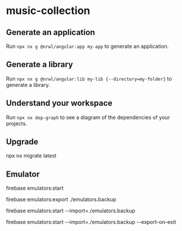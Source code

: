 # music-collection

## Generate an application

Run `npx nx g @nrwl/angular:app my-app` to generate an application.

## Generate a library

Run `npx nx g @nrwl/angular:lib my-lib {--directory=my-folder}` to generate a library.

## Understand your workspace

Run `npx nx dep-graph` to see a diagram of the dependencies of your projects.

## Upgrade

npx nx migrate latest

## Emulator

firebase emulators:start

firebase emulators:export ./emulators.backup

firebase emulators:start --import=./emulators.backup

firebase emulators:start --import=./emulators.backup --export-on-exit
